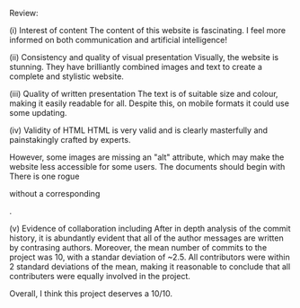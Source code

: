 Review:

(i) Interest of content
The content of this website is fascinating. I feel more informed on both communication and artificial intelligence!

(ii) Consistency and quality of visual presentation
Visually, the website is stunning. They have brilliantly combined images and text to create a complete and stylistic website.

(iii) Quality of written presentation
The text is of suitable size and colour, making it easily readable for all. Despite this, on mobile formats it could use some updating. 

(iv) Validity of HTML
HTML is very valid and is clearly masterfully and painstakingly crafted by experts. 

However, some images are missing an "alt" attribute, which may make the website less accessible for some users.
The documents should begin with <!Doctype HTML>
There is one rogue </p> without a corresponding <p>. 

(v) Evidence of collaboration including
After in depth analysis of the commit history, it is abundantly evident that all of the author messages are written by contrasing authors.
Moreover, the mean number of commits to the project was 10, with a standar deviation of ~2.5.
All contributors were within 2 standard deviations of the mean, making it reasonable to conclude that all contributers were equally involved
in the project. 

Overall, I think this project deserves a 10/10. 
